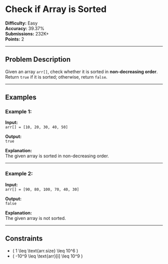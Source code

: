 # Check if Array is Sorted  

**Difficulty:** Easy  
**Accuracy:** 39.37%  
**Submissions:** 232K+  
**Points:** 2  

---

## Problem Description  
Given an array `arr[]`, check whether it is sorted in **non-decreasing order**. Return `true` if it is sorted; otherwise, return `false`.  

---

## Examples  

### Example 1:  
**Input:**  
`arr[] = [10, 20, 30, 40, 50]`  

**Output:**  
`true`  

**Explanation:**  
The given array is sorted in non-decreasing order.  

---

### Example 2:  
**Input:**  
`arr[] = [90, 80, 100, 70, 40, 30]`  

**Output:**  
`false`  

**Explanation:**  
The given array is not sorted.  

---

## Constraints  
- \( 1 \leq \text{arr.size} \leq 10^6 \)  
- \( -10^9 \leq \text{arr}[i] \leq 10^9 \)  
